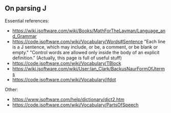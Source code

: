 ## On parsing J
Essential references:

* https://wiki.jsoftware.com/wiki/Books/MathForTheLayman/Language_and_Grammar
* https://code.jsoftware.com/wiki/Vocabulary/Words#Sentence
  "Each line is a J sentence, which may include, or be, a comment, or be blank or empty."
  "Control words are allowed only inside the body of an explicit definition."
  (Actually, this page is full of useful stuff)
* https://code.jsoftware.com/wiki/Vocabulary/TBlock
* https://wiki.jsoftware.com/wiki/User:Ian_Clark/BackusNaurFormOfJterms
* https://code.jsoftware.com/wiki/Vocabulary/ifdot

Other:
* https://www.jsoftware.com/help/dictionary/dict2.htm
* https://code.jsoftware.com/wiki/Vocabulary/PartsOfSpeech